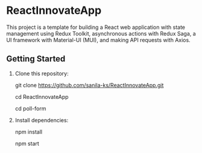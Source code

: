 # ReactInnovateApp

This project is a template for building a React web application with state management using Redux Toolkit, asynchronous actions with Redux Saga, a UI framework with Material-UI (MUI), and making API requests with Axios.

## Getting Started
1. Clone this repository:
    
   git clone https://github.com/sanila-ks/ReactInnovateApp.git
   
   cd ReactInnovateApp
   
   cd poll-form
   

3. Install dependencies:
   
   npm install

   npm start
   
